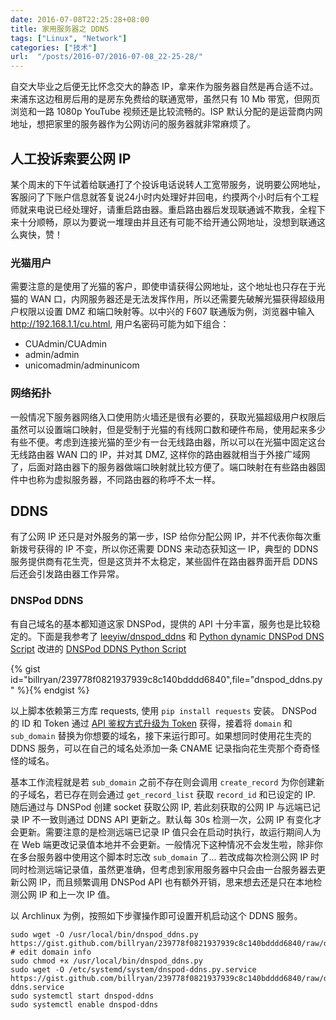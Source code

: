 ```yaml
---
date: 2016-07-08T22:25:28+08:00
title: 家用服务器之 DDNS
tags: ["Linux", "Network"]
categories: ["技术"]
url:  "/posts/2016-07/2016-07-08_22-25-28/"
---
```


自交大毕业之后便无比怀念交大的静态 IP，拿来作为服务器自然是再合适不过。
来浦东这边租房后用的是房东免费给的联通宽带，虽然只有 10 Mb 带宽，但网页浏览和一路 1080p YouTube 视频还是比较流畅的。ISP 默认分配的是运营商内网地址，想把家里的服务器作为公网访问的服务器就非常麻烦了。

## 人工投诉索要公网 IP

某个周末的下午试着给联通打了个投诉电话说转人工宽带服务，说明要公网地址，客服问了下账户信息就答复说24小时内处理好并回电，约摸两个小时后有个工程师就来电说已经处理好，请重启路由器。重启路由器后发现联通诚不欺我，全程下来十分顺畅，原以为要说一堆理由并且还有可能不给开通公网地址，没想到联通这么爽快，赞！

### 光猫用户

需要注意的是使用了光猫的客户，即使申请获得公网地址，这个地址也只存在于光猫的 WAN 口，内网服务器还是无法发挥作用，所以还需要先破解光猫获得超级用户权限以设置 DMZ 和端口映射等。以中兴的 F607 联通版为例，浏览器中输入 <http://192.168.1.1/cu.html>, 用户名密码可能为如下组合：
- CUAdmin/CUAdmin
- admin/admin
- unicomadmin/adminunicom

### 网络拓扑

一般情况下服务器网络入口使用防火墙还是很有必要的，获取光猫超级用户权限后虽然可以设置端口映射，但是受制于光猫的有线网口数和硬件布局，使用起来多少有些不便。考虑到连接光猫的至少有一台无线路由器，所以可以在光猫中固定这台无线路由器 WAN 口的 IP，并对其 DMZ, 这样你的路由器就相当于外接广域网了，后面对路由器下的服务器做端口映射就比较方便了。端口映射在有些路由器固件中也称为虚拟服务器，不同路由器的称呼不太一样。

## DDNS

有了公网 IP 还只是对外服务的第一步，ISP 给你分配公网 IP，并不代表你每次重新拨号获得的 IP 不变，所以你还需要 DDNS 来动态获知这一 IP，典型的 DDNS 服务提供商有花生壳，但是这货并不太稳定，某些固件在路由器界面开启 DDNS 后还会引发路由器工作异常。

### DNSPod DDNS

有自己域名的基本都知道这家 DNSPod，提供的 API 十分丰富，服务也是比较稳定的。下面是我参考了 [leeyiw/dnspod_ddns](https://github.com/leeyiw/dnspod_ddns/blob/master/dnspod_ddns.py) 和 [Python dynamic DNSPod DNS Script](https://gist.github.com/chuangbo/833369) 改进的 [DNSPod DDNS Python Script](https://gist.github.com/billryan/239778f0821937939c8c140bdddd6840)

<!--more-->
{% gist id="billryan/239778f0821937939c8c140bdddd6840",file="dnspod_ddns.py" %}{% endgist %}

以上脚本依赖第三方库 requests, 使用 `pip install requests` 安装。
DNSPod 的 ID 和 Token 通过 [API 鉴权方式升级为 Token](https://support.dnspod.cn/Kb/showarticle/tsid/227) 获得，接着将 `domain` 和 `sub_domain` 替换为你想要的域名，接下来运行即可。如果想同时使用花生壳的 DDNS 服务，可以在自己的域名处添加一条 CNAME 记录指向花生壳那个奇奇怪怪的域名。

基本工作流程就是若 `sub_domain` 之前不存在则会调用 `create_record` 为你创建新的子域名，若已存在则会通过 `get_record_list` 获取 `record_id` 和已设定的 IP. 随后通过与 DNSPod 创建 socket 获取公网 IP, 若此刻获取的公网 IP 与远端已记录 IP 不一致则通过 DDNS API 更新之。默认每 30s 检测一次，公网 IP 有变化才会更新。需要注意的是检测远端已记录 IP 值只会在启动时执行，故运行期间人为在 Web 端更改记录值本地并不会更新。一般情况下这种情况不会发生啦，除非你在多台服务器中使用这个脚本时忘改 `sub_domain` 了... 若改成每次检测公网 IP 时同时检测远端记录值，虽然更准确，但考虑到家用服务器中只会由一台服务器去更新公网 IP，而且频繁调用 DNSPod API 也有额外开销，思来想去还是只在本地检测公网 IP 和上一次 IP 值。

以 Archlinux 为例，按照如下步骤操作即可设置开机启动这个 DDNS 服务。
```
sudo wget -O /usr/local/bin/dnspod_ddns.py https://gist.github.com/billryan/239778f0821937939c8c140bdddd6840/raw/dnspod_ddns.py
# edit domain info
sudo chmod +x /usr/local/bin/dnspod_ddns.py
sudo wget -O /etc/systemd/system/dnspod-ddns.py.service https://gist.github.com/billryan/239778f0821937939c8c140bdddd6840/raw/dnspod-ddns.service
sudo systemctl start dnspod-ddns
sudo systemctl enable dnspod-ddns
```